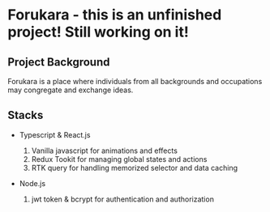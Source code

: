 # Forukara - this is an unfinished project! Still working on it!
## Project Background
Forukara is a place where individuals from all backgrounds and occupations may congregate and exchange ideas.

## Stacks
* Typescript & React.js 
  1. Vanilla javascript for animations and effects                        
  2. Redux Tookit for managing global states and actions
  3. RTK query for handling memorized selector and data caching

* Node.js
  1. jwt token & bcrypt for authentication and authorization
